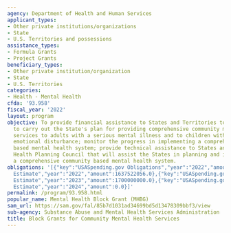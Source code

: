 ```yaml
---
agency: Department of Health and Human Services
applicant_types:
- Other private institutions/organizations
- State
- U.S. Territories and possessions
assistance_types:
- Formula Grants
- Project Grants
beneficiary_types:
- Other private institution/organization
- State
- U.S. Territories
categories:
- Health - Mental Health
cfda: '93.958'
fiscal_year: '2022'
layout: program
objective: To provide financial assistance to States and Territories to enable them
  to carry out the State's plan for providing comprehensive community mental health
  services to adults with a serious mental illness and to children with a serious
  emotional disturbance; monitor the progress in implementing a comprehensive community
  based mental health system; provide technical assistance to States and the Mental
  Health Planning Council that will assist the States in planning and implementing
  a comprehensive community based mental health system.
obligations: '[{"key":"USASpending.gov Obligations","year":"2022","amount":724393648.32},{"key":"SAM.gov
  Estimate","year":"2022","amount":1637522056.0},{"key":"USASpending.gov Obligations","year":"2023","amount":1009704691.88},{"key":"SAM.gov
  Estimate","year":"2023","amount":1700000000.0},{"key":"USASpending.gov Obligations","year":"2024","amount":0.0},{"key":"SAM.gov
  Estimate","year":"2024","amount":0.0}]'
permalink: /program/93.958.html
popular_name: Mental Health Block Grant (MHBG)
sam_url: https://sam.gov/fal/85b7d1031ad34699bd5d13478309bbf3/view
sub-agency: Substance Abuse and Mental Health Services Administration
title: Block Grants for Community Mental Health Services
---
```

